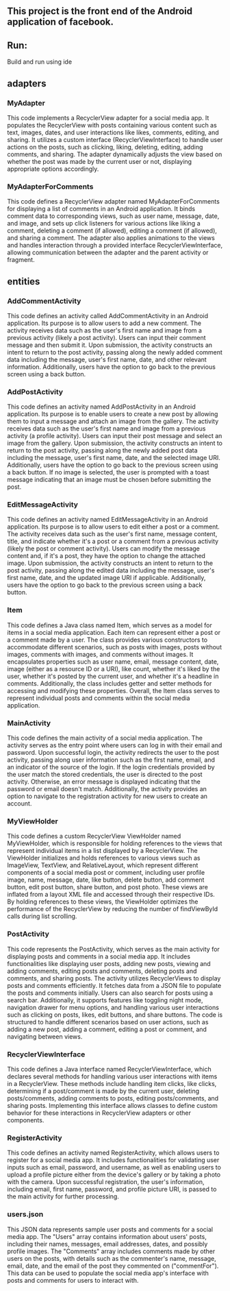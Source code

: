 
## This project is the front end of the Android application of facebook.


## Run:
Build and run using ide

## adapters
### MyAdapter
This code implements a RecyclerView adapter for a social media app. It populates the RecyclerView with posts containing various content such as text, images, dates, and user interactions like likes, comments, editing, and sharing. It utilizes a custom interface (RecyclerViewInterface) to handle user actions on the posts, such as clicking, liking, deleting, editing, adding comments, and sharing. The adapter dynamically adjusts the view based on whether the post was made by the current user or not, displaying appropriate options accordingly.

### MyAdapterForComments
This code defines a RecyclerView adapter named MyAdapterForComments for displaying a list of comments in an Android application. It binds comment data to corresponding views, such as user name, message, date, and image, and sets up click listeners for various actions like liking a comment, deleting a comment (if allowed), editing a comment (if allowed), and sharing a comment. The adapter also applies animations to the views and handles interaction through a provided interface RecyclerViewInterface, allowing communication between the adapter and the parent activity or fragment.

## entities
### AddCommentActivity
This code defines an activity called AddCommentActivity in an Android application. Its purpose is to allow users to add a new comment. The activity receives data such as the user's first name and image from a previous activity (likely a post activity). Users can input their comment message and then submit it. Upon submission, the activity constructs an intent to return to the post activity, passing along the newly added comment data including the message, user's first name, date, and other relevant information. Additionally, users have the option to go back to the previous screen using a back button.

### AddPostActivity
This code defines an activity named AddPostActivity in an Android application. Its purpose is to enable users to create a new post by allowing them to input a message and attach an image from the gallery. The activity receives data such as the user's first name and image from a previous activity (a profile activity). Users can input their post message and select an image from the gallery. Upon submission, the activity constructs an intent to return to the post activity, passing along the newly added post data including the message, user's first name, date, and the selected image URI. Additionally, users have the option to go back to the previous screen using a back button. If no image is selected, the user is prompted with a toast message indicating that an image must be chosen before submitting the post.

### EditMessageActivity
This code defines an activity named EditMessageActivity in an Android application. Its purpose is to allow users to edit either a post or a comment. The activity receives data such as the user's first name, message content, title, and indicate whether it's a post or a comment from a previous activity (likely the post or comment activity). Users can modify the message content and, if it's a post, they have the option to change the attached image. Upon submission, the activity constructs an intent to return to the post activity, passing along the edited data including the message, user's first name, date, and the updated image URI if applicable. Additionally, users have the option to go back to the previous screen using a back button.

### Item
This code defines a Java class named Item, which serves as a model for items in a social media application. Each item can represent either a post or a comment made by a user. The class provides various constructors to accommodate different scenarios, such as posts with images, posts without images, comments with images, and comments without images. It encapsulates properties such as user name, email, message content, date, image (either as a resource ID or a URI), like count, whether it's liked by the user, whether it's posted by the current user, and whether it's a headline in comments. Additionally, the class includes getter and setter methods for accessing and modifying these properties. Overall, the Item class serves to represent individual posts and comments within the social media application.

### MainActivity
This code defines the main activity of a social media application. The activity serves as the entry point where users can log in with their email and password. Upon successful login, the activity redirects the user to the post activity, passing along user information such as the first name, email, and an indicator of the source of the login. If the login credentials provided by the user match the stored credentials, the user is directed to the post activity. Otherwise, an error message is displayed indicating that the password or email doesn't match. Additionally, the activity provides an option to navigate to the registration activity for new users to create an account.

### MyViewHolder
This code defines a custom RecyclerView ViewHolder named MyViewHolder, which is responsible for holding references to the views that represent individual items in a list displayed by a RecyclerView. The ViewHolder initializes and holds references to various views such as ImageView, TextView, and RelativeLayout, which represent different components of a social media post or comment, including user profile image, name, message, date, like button, delete button, add comment button, edit post button, share button, and post photo. These views are inflated from a layout XML file and accessed through their respective IDs. By holding references to these views, the ViewHolder optimizes the performance of the RecyclerView by reducing the number of findViewById calls during list scrolling.

### PostActivity
This code represents the PostActivity, which serves as the main activity for displaying posts and comments in a social media app. It includes functionalities like displaying user posts, adding new posts, viewing and adding comments, editing posts and comments, deleting posts and comments, and sharing posts. 
The activity utilizes RecyclerViews to display posts and comments efficiently. It fetches data from a JSON file to populate the posts and comments initially. Users can also search for posts using a search bar. Additionally, it supports features like toggling night mode, navigation drawer for menu options, and handling various user interactions such as clicking on posts, likes, edit buttons, and share buttons. The code is structured to handle different scenarios based on user actions, such as adding a new post, adding a comment, editing a post or comment, and navigating between views.

### RecyclerViewInterface
This code defines a Java interface named RecyclerViewInterface, which declares several methods for handling various user interactions with items in a RecyclerView. These methods include handling item clicks, like clicks, determining if a post/comment is made by the current user, deleting posts/comments, adding comments to posts, editing posts/comments, and sharing posts. Implementing this interface allows classes to define custom behavior for these interactions in RecyclerView adapters or other components.

### RegisterActivity
This code defines an activity named RegisterActivity, which allows users to register for a social media app. It includes functionalities for validating user inputs such as email, password, and username, as well as enabling users to upload a profile picture either from the device's gallery or by taking a photo with the camera. Upon successful registration, the user's information, including email, first name, password, and profile picture URI, is passed to the main activity for further processing.

### users.json
This JSON data represents sample user posts and comments for a social media app. The "Users" array contains information about users' posts, including their names, messages, email addresses, dates, and possibly profile images. The "Comments" array includes comments made by other users on the posts, with details such as the commenter's name, message, email, date, and the email of the post they commented on ("commentFor"). This data can be used to populate the social media app's interface with posts and comments for users to interact with.

